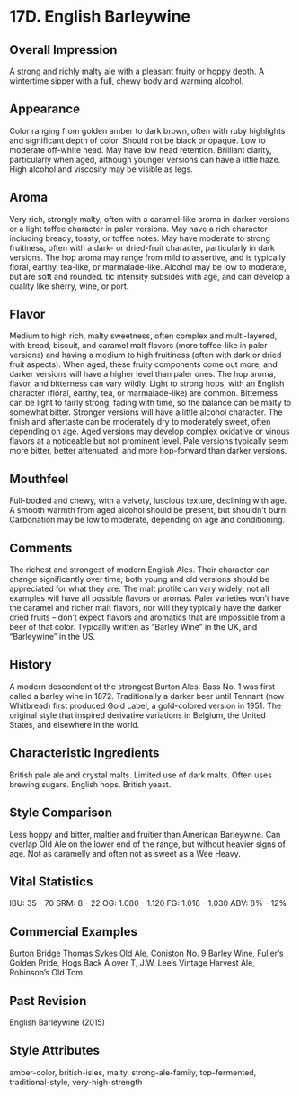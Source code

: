 # 17D. English Barleywine

## Overall Impression

A strong and richly malty ale with a pleasant fruity or hoppy depth. A wintertime sipper with a full, chewy body and warming alcohol.

## Appearance

Color ranging from golden amber to dark brown, often with ruby highlights and significant depth of color. Should not be black or opaque. Low to moderate off-white head. May have low head retention. Brilliant clarity, particularly when aged, although younger versions can have a little haze. High alcohol and viscosity may be visible as legs.

## Aroma

Very rich, strongly malty, often with a caramel-like aroma in darker versions or a light toffee character in paler versions. May have a rich character including bready, toasty, or toffee notes. May have moderate to strong fruitiness, often with a dark- or dried-fruit character, particularly in dark versions. The hop aroma may range from mild to assertive, and is typically floral, earthy, tea-like, or marmalade-like. Alcohol may be low to moderate, but are soft and rounded. tic intensity subsides with age, and can develop a quality like sherry, wine, or port.

## Flavor

Medium to high rich, malty sweetness, often complex and multi-layered, with bread, biscuit, and caramel malt flavors (more toffee-like in paler versions) and having a medium to high fruitiness (often with dark or dried fruit aspects). When aged, these fruity components come out more, and darker versions will have a higher level than paler ones. The hop aroma, flavor, and bitterness can vary wildly. Light to strong hops, with an English character (floral, earthy, tea, or marmalade-like) are common. Bitterness can be light to fairly strong, fading with time, so the balance can be malty to somewhat bitter. Stronger versions will have a little alcohol character. The finish and aftertaste can be moderately dry to moderately sweet, often depending on age. Aged versions may develop complex oxidative or vinous flavors at a noticeable but not prominent level. Pale versions typically seem more bitter, better attenuated, and more hop-forward than darker versions.

## Mouthfeel

Full-bodied and chewy, with a velvety, luscious texture, declining with age. A smooth warmth from aged alcohol should be present, but shouldn’t burn. Carbonation may be low to moderate, depending on age and conditioning.

## Comments

The richest and strongest of modern English Ales. Their character can change significantly over time; both young and old versions should be appreciated for what they are. The malt profile can vary widely; not all examples will have all possible flavors or aromas. Paler varieties won’t have the caramel and richer malt flavors, nor will they typically have the darker dried fruits – don’t expect flavors and aromatics that are impossible from a beer of that color. Typically written as “Barley Wine” in the UK, and “Barleywine” in the US.

## History

A modern descendent of the strongest Burton Ales. Bass No. 1 was first called a barley wine in 1872. Traditionally a darker beer until Tennant (now Whitbread) first produced Gold Label, a gold-colored version in 1951. The original style that inspired derivative variations in Belgium, the United States, and elsewhere in the world.

## Characteristic Ingredients

British pale ale and crystal malts. Limited use of dark malts. Often uses brewing sugars. English hops. British yeast.

## Style Comparison

Less hoppy and bitter, maltier and fruitier than American Barleywine. Can overlap Old Ale on the lower end of the range, but without heavier signs of age. Not as caramelly and often not as sweet as a Wee Heavy.

## Vital Statistics

IBU: 35 - 70
SRM: 8 - 22
OG: 1.080 - 1.120
FG: 1.018 - 1.030
ABV: 8% - 12%

## Commercial Examples

Burton Bridge Thomas Sykes Old Ale, Coniston No. 9 Barley Wine, Fuller’s Golden Pride, Hogs Back A over T, J.W. Lee’s Vintage Harvest Ale, Robinson’s Old Tom.

## Past Revision

English Barleywine (2015)

## Style Attributes

amber-color, british-isles, malty, strong-ale-family, top-fermented, traditional-style, very-high-strength